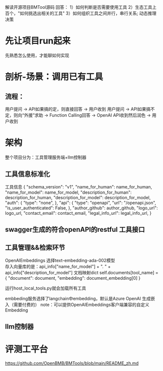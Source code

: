 解读开源项目BMTool源码
回答：
1）如何判断是否需要使用工具
2）生态工具上百个，"如何挑选出相关的工具"
3）如何组织工具之间并行，串行关系; 动态推理决策
# 先让项目run起来
先熟悉怎么使用，才能聊如何实现


# 剖析-场景：调用已有工具
## 流程：
用户提问 → API如果搞的定，则直接回答 → 用户收到
用户提问 → API如果搞不定，则向“外援”求助 → Function Calling回答 → OpenAI API收到然后润色 → 用户收到

# 架构
整个项目分为：工具管理服务端+llm控制器

## 工具信息标准化
工具信息
{
    "schema_version": "v1",
    "name_for_human": name_for_human,
    "name_for_model": name_for_model,
    "description_for_human": description_for_human,
    "description_for_model": description_for_model,
    "auth": {
        "type": "none",
    },
    "api": {
        "type": "openapi",
        "url": "/openapi.json",
        "is_user_authenticated": False,
    },
    "author_github": author_github,
    "logo_url": logo_url,
    "contact_email": contact_email,
    "legal_info_url": legal_info_url,
}

## swagger生成的符合openAPI的restful 工具接口


## 工具管理&&检索环节

OpenAIEmbeddings 选择text-embedding-ada-002模型  
存入向量库的是：api_info["name_for_model"] + ". " + api_info["description_for_model"]
文档映射dict
    self.documents[tool_name] = {
        "document": document,
        "embedding": document_embedding[0]
    }

运行host_local_tools.py就会加载所有工具

embbeding服务选择了langchain中embedding，默认是Azure OpenAI 生成嵌入（需要付费的）
note：可以提供OpenAIEmbeddings客户端兼容的自定义Embedding


## llm控制器



# 评测工平台
https://github.com/OpenBMB/BMTools/blob/main/README_zh.md
